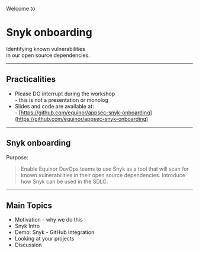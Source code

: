<!-- .slide: data-background-image="./content/images/appsec-icon.svg" data-background-size="7%" data-background-position="right 2% top 2%"-->
Welcome to
# Snyk onboarding

Identifying known vulnerabilities </br>in our open source dependencies.

---

## Practicalities

- Please DO interrupt during the workshop</br> - this is not a presentation or monolog
- Slides and code are available at: </br> - [https://github.com/equinor/appsec-snyk-onboarding](https://github.com/equinor/appsec-snyk-onboarding)

---

## Snyk onboarding

Purpose:

> Enable Equinor DevOps teams to use Snyk as a tool that will scan for known vulnerabilities
> in their open source dependencies. Introduce how Snyk can be used in the SDLC.

---

## Main Topics

- Motivation - why we do this <!-- .element: style="font-size:0.8em"-->
- Snyk Intro   <!-- .element: style="font-size:0.8em"-->
- Demo: Snyk - GitHub integration <!-- .element: style="font-size:0.8em"-->
- Looking at your projects <!-- .element: style="font-size:0.8em"-->
- Discussion <!-- .element: style="font-size:0.8em"-->
